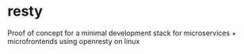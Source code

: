 # resty

Proof of concept for a minimal development stack for microservices + microfrontends
using openresty on linux
